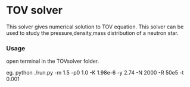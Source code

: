 # TOV solver
This solver gives numerical solution to TOV equation. This solver can be used to study the pressure,density,mass distribution of a neutron star.

### Usage
open terminal in the TOVsolver folder.

eg.
python ./run.py -m 1.5 -p0 1.0 -K 1.98e-6 -y 2.74 -N 2000 -R 50e5 -t 0.001
